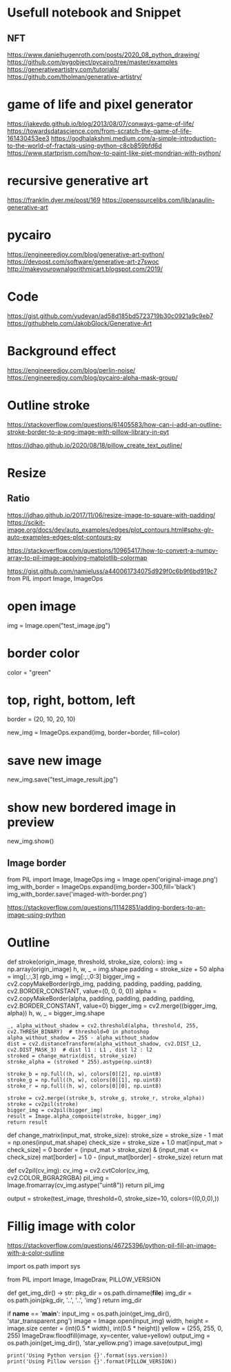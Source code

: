 # Usefull notebook and Snippet
## NFT
https://www.danielhugenroth.com/posts/2020_08_python_drawing/
https://github.com/pygobject/pycairo/tree/master/examples
https://generativeartistry.com/tutorials/
https://github.com/tholman/generative-artistry/


# game of life and pixel generator

https://jakevdp.github.io/blog/2013/08/07/conways-game-of-life/
https://towardsdatascience.com/from-scratch-the-game-of-life-161430453ee3
https://godhalakshmi.medium.com/a-simple-introduction-to-the-world-of-fractals-using-python-c8cb859bfd6d
https://www.startprism.com/how-to-paint-like-piet-mondrian-with-python/

# recursive generative art
https://franklin.dyer.me/post/169
https://opensourcelibs.com/lib/anaulin-generative-art
# pycairo
https://engineeredjoy.com/blog/generative-art-python/
https://devpost.com/software/generative-art-z7swoc
http://makeyourownalgorithmicart.blogspot.com/2019/


# Code
https://gist.github.com/yudevan/ad58d185bd5723719b30c0921a9c9eb7
https://githubhelp.com/JakobGlock/Generative-Art


# Background effect
https://engineeredjoy.com/blog/perlin-noise/
https://engineeredjoy.com/blog/pycairo-alpha-mask-group/

# Outline stroke 
https://stackoverflow.com/questions/61405583/how-can-i-add-an-outline-stroke-border-to-a-png-image-with-pillow-library-in-pyt

https://jdhao.github.io/2020/08/18/pillow_create_text_outline/


# Resize
## Ratio 
https://jdhao.github.io/2017/11/06/resize-image-to-square-with-padding/
https://scikit-image.org/docs/dev/auto_examples/edges/plot_contours.html#sphx-glr-auto-examples-edges-plot-contours-py

https://stackoverflow.com/questions/10965417/how-to-convert-a-numpy-array-to-pil-image-applying-matplotlib-colormap

https://gist.github.com/namieluss/a440061734075d929f0c6b9f6bd919c7
from PIL import Image, ImageOps

# open image
img = Image.open("test_image.jpg")

# border color
color = "green"

# top, right, bottom, left
border = (20, 10, 20, 10)

new_img = ImageOps.expand(img, border=border, fill=color)

# save new image
new_img.save("test_image_result.jpg")

# show new bordered image in preview
new_img.show()


## Image border

from PIL import Image, ImageOps
img = Image.open('original-image.png')
img_with_border = ImageOps.expand(img,border=300,fill='black')
img_with_border.save('imaged-with-border.png')

https://stackoverflow.com/questions/11142851/adding-borders-to-an-image-using-python


# Outline 

def stroke(origin_image, threshold, stroke_size, colors):
    img = np.array(origin_image)
    h, w, _ = img.shape
    padding = stroke_size + 50
    alpha = img[:,:,3]
    rgb_img = img[:,:,0:3]
    bigger_img = cv2.copyMakeBorder(rgb_img, padding, padding, padding, padding, 
                                        cv2.BORDER_CONSTANT, value=(0, 0, 0, 0))
    alpha = cv2.copyMakeBorder(alpha, padding, padding, padding, padding, cv2.BORDER_CONSTANT, value=0)
    bigger_img = cv2.merge((bigger_img, alpha))
    h, w, _ = bigger_img.shape
    
    _, alpha_without_shadow = cv2.threshold(alpha, threshold, 255, cv2.THRESH_BINARY)  # threshold=0 in photoshop
    alpha_without_shadow = 255 - alpha_without_shadow
    dist = cv2.distanceTransform(alpha_without_shadow, cv2.DIST_L2, cv2.DIST_MASK_3)  # dist l1 : L1 , dist l2 : l2
    stroked = change_matrix(dist, stroke_size)
    stroke_alpha = (stroked * 255).astype(np.uint8)

    stroke_b = np.full((h, w), colors[0][2], np.uint8)
    stroke_g = np.full((h, w), colors[0][1], np.uint8)
    stroke_r = np.full((h, w), colors[0][0], np.uint8)

    stroke = cv2.merge((stroke_b, stroke_g, stroke_r, stroke_alpha))
    stroke = cv2pil(stroke)
    bigger_img = cv2pil(bigger_img)
    result = Image.alpha_composite(stroke, bigger_img)
    return result

def change_matrix(input_mat, stroke_size):
    stroke_size = stroke_size - 1
    mat = np.ones(input_mat.shape)
    check_size = stroke_size + 1.0
    mat[input_mat > check_size] = 0
    border = (input_mat > stroke_size) & (input_mat <= check_size)
    mat[border] = 1.0 - (input_mat[border] - stroke_size)
    return mat

def cv2pil(cv_img):
    cv_img = cv2.cvtColor(cv_img, cv2.COLOR_BGRA2RGBA)
    pil_img = Image.fromarray(cv_img.astype("uint8"))
    return pil_img
    
    
output = stroke(test_image, threshold=0, stroke_size=10, colors=((0,0,0),))

# Fillig image with color
https://stackoverflow.com/questions/46725396/python-pil-fill-an-image-with-a-color-outline


import os.path
import sys

from PIL import Image, ImageDraw, PILLOW_VERSION


def get_img_dir() -> str:
    pkg_dir = os.path.dirname(__file__)
    img_dir = os.path.join(pkg_dir, '..', '..', 'img')
    return img_dir


if __name__ == '__main__':
    input_img = os.path.join(get_img_dir(), 'star_transparent.png')
    image = Image.open(input_img)
    width, height = image.size
    center = (int(0.5 * width), int(0.5 * height))
    yellow = (255, 255, 0, 255)
    ImageDraw.floodfill(image, xy=center, value=yellow)
    output_img = os.path.join(get_img_dir(), 'star_yellow.png')
    image.save(output_img)

    print('Using Python version {}'.format(sys.version))
    print('Using Pillow version {}'.format(PILLOW_VERSION))
